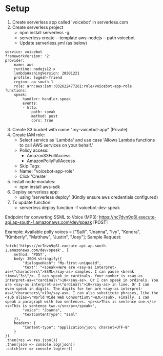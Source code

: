 # Setup
1. Create serverless app called 'voicebot' in serverless.com
2. Create serverless project
    - npm install serverless -g
    - serverless create --template aws-nodejs --path voicebot
    - Update serverless.yml (as below)
```
service: voicebot
frameworkVersion: '2'
provider:
    name: aws
    runtime: nodejs12.x
    lambdaHashingVersion: 20201221
    profile: logesh-friend
    region: ap-south-1
    role: arn:aws:iam::032622477281:role/voicebot-app-role
functions:
    speak:
        handler: handler.speak
        events:
        - http:
            path: speak
            method: post
            cors: true
```
3. Create S3 bucket with name "my-voicebot-app" (Private)
4. Create IAM role:
    - Select service as 'Lambda' and use case 'Allows Lambda functions to call AWS services on your behalf.'
    - Policy access:
        - AmazonS3FullAccess
        - AmazonPollyFullAccess
    - Skip Tags:
    - Name: "voicebot-app-role"
    - Click 'Create'
5. Install node modules:
    - npm install aws-sdk
6. Deploy serverless app:
    - using 'serverless deploy' (Kindly ensure aws credentials configured)
6. To update function:
    - serverless deploy function -f voicebot-dev-speak


Endpoint for converting SSML to Voice (MP3): https://nc7dvn9q6l.execute-api.ap-south-1.amazonaws.com/dev/speak [POST]

Example:
Available polly voices = ["Salli", "Joanna", "Ivy",  "Kendra", "Kimberly", "Matthew", "Justin", "Joey"];
Sample Request:
```
fetch('https://nc7dvn9q6l.execute-api.ap-south-1.amazonaws.com/dev/speak', {
    method: 'POST',
    body: JSON.stringify({
        "dialogueHash": "My-first-uniqueid",
        "text": "<speak>Here are <say-as interpret-as=\"characters\">SSML</say-as> samples. I can pause <break time=\"3s\"/>. I can speak in cardinals. Your number is <say-as interpret-as=\"cardinal\">10</say-as>. Or I can speak in ordinals. You are <say-as interpret-as=\"ordinal\">10</say-as> in line. Or I can even speak in digits. The digits for ten are <say-as interpret-as=\"characters\">10</say-as>. I can also substitute phrases, like the <sub alias=\"World Wide Web Consortium\">W3C</sub>. Finally, I can speak a paragraph with two sentences. <p><s>This is sentence one.</s><s>This is sentence two.</s></p></speak>",
        "voice": "Joanna",
        "textContentType": "ssml"
    }),
    headers: {
        "Content-type": "application/json; charset=UTF-8"
    }
})
.then(res => res.json())
.then(json => console.log(json))
.catch(err => console.log(err))
```
